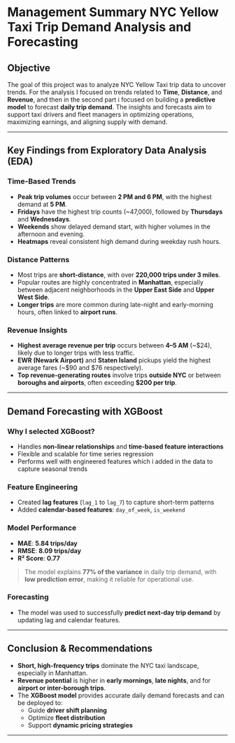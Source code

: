 #  Management Summary NYC Yellow Taxi Trip Demand Analysis and Forecasting

##  Objective
The goal of this project was to analyze NYC Yellow Taxi trip data to uncover trends. For the analysis I focused on trends related to **Time**, **Distance**, and **Revenue**, and then in the second part i focused on  building a **predictive model** to forecast **daily trip demand**. The insights and forecasts aim to support taxi drivers and fleet managers in optimizing operations, maximizing earnings, and aligning supply with demand.

---

## Key Findings from Exploratory Data Analysis (EDA)

###  Time-Based Trends
- **Peak trip volumes** occur between **2 PM and 6 PM**, with the highest demand at **5 PM**.
- **Fridays** have the highest trip counts (~47,000), followed by **Thursdays** and **Wednesdays**.
- **Weekends** show delayed demand start, with higher volumes in the afternoon and evening.
- **Heatmaps** reveal consistent high demand during weekday rush hours.

###  Distance Patterns
- Most trips are **short-distance**, with over **220,000 trips under 3 miles**.
- Popular routes are highly concentrated in **Manhattan**, especially between adjacent neighborhoods in the **Upper East Side** and **Upper West Side**.
- **Longer trips** are more common during late-night and early-morning hours, often linked to **airport runs**.

###  Revenue Insights
- **Highest average revenue per trip** occurs between **4–5 AM** (~$24), likely due to longer trips with less traffic.
- **EWR (Newark Airport)** and **Staten Island** pickups yield the highest average fares (~$90 and $76 respectively).
- **Top revenue-generating routes** involve trips **outside NYC** or between **boroughs and airports**, often exceeding **$200 per trip**.

---

##  Demand Forecasting with XGBoost

###  Why I selected XGBoost?
- Handles **non-linear relationships** and **time-based feature interactions**
- Flexible and scalable for time series regression
- Performs well with engineered features which i added in the data to capture seasonal trends

###  Feature Engineering
- Created **lag features** (`lag_1` to `lag_7`) to capture short-term patterns
- Added **calendar-based features**: `day_of_week`, `is_weekend`

###  Model Performance
- **MAE**: **5.84 trips/day**
- **RMSE**: **8.09 trips/day**
- **R² Score**: **0.77**

> The model explains **77% of the variance** in daily trip demand, with **low prediction error**, making it reliable for operational use.

### Forecasting
- The model was used to successfully **predict next-day trip demand** by updating lag and calendar features.

---

##  Conclusion & Recommendations

- **Short, high-frequency trips** dominate the NYC taxi landscape, especially in Manhattan.
- **Revenue potential** is higher in **early mornings**, **late nights**, and for **airport or inter-borough trips**.
- The **XGBoost model** provides accurate daily demand forecasts and can be deployed to:
  - Guide **driver shift planning**
  - Optimize **fleet distribution**
  - Support **dynamic pricing strategies**

---

